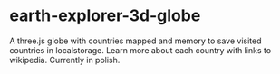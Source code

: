 # earth-explorer-3d-globe
A three.js globe with countries mapped and memory to save visited countries in localstorage. Learn more about each country with links to wikipedia. Currently in polish.
